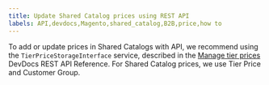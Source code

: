 ```yaml
---
title: Update Shared Catalog prices using REST API
labels: API,devdocs,Magento,shared_catalog,B2B,price,how to
---
```


To add or update prices in Shared Catalogs with API, we recommend using the `` TierPriceStorageInterface `` service, described in the [Manage tier prices](http://devdocs.magento.com/guides/v2.2/rest/modules/catalog-pricing.html#manage-tier-prices) DevDocs REST API Reference. For Shared Catalog prices, we use Tier Price and Customer Group.

##  

 